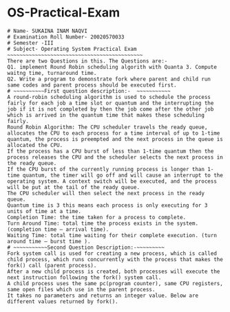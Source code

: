 # OS-Practical-Exam
 ~~~~~~~~~~~~~~~~~~~~~~~~~~~~~~~~~~~~~~~~~~~~~
# Name- SUKAINA INAM NAQVI
# Examination Roll Number- 20020570033 
# Semester -III
# Subject- Operating System Practical Exam
~~~~~~~~~~~~~~~~~~~~~~~~~~~~~~~~~~~~~~~~~~~~ 
There are two Questions in this. The Questions are:- 
Q1. implement Round Robin scheduling algorith with Quanta 3. Compute waitng time, turnaround time. 
Q2. Write a program to demonstrate fork where parent and child run same codes and parent process should be executed first. 
# ~~~~~~~~~~First question description:-  ~~~~~~~~~~~ 
A round-robin scheduling algorithm is used to schedule the process fairly for each job a time slot or quantum and the interrupting the job if it is not completed by then the job come after the other job which is arrived in the quantum time that makes these scheduling fairly. 
Round Robin Algorithm: The CPU scheduler travels the ready queue, allocates the CPU to each process for a time interval of up to 1-time quantum, the process is preempted and the next process in the queue is allocated the CPU.
If the process has a CPU burst of less than 1-time quantum then the process releases the CPU and the scheduler selects the next process in the ready queue. 
If the CPU burst of the currently running process is longer than 1-time quantum, the timer will go off and will cause an interrupt to the operating system. A context switch will be executed, and the process will be put at the tail of the ready queue.
The CPU scheduler will then select the next process in the ready queue. 
Quantum time is 3 this means each process is only executing for 3 units of time at a time. 
Completion Time: the time taken for a process to complete.
Turn Around Time: total time the process exists in the system. (completion time – arrival time).
Waiting Time: total time waiting for their complete execution. (turn around time – burst time ). 
# ~~~~~~~~~~~Second Question Description:-~~~~~~~~~ 
Fork system call is used for creating a new process, which is called child process, which runs concurrently with the process that makes the fork() call (parent process).
After a new child process is created, both processes will execute the next instruction following the fork() system call.
A child process uses the same pc(program counter), same CPU registers, same open files which use in the parent process. 
It takes no parameters and returns an integer value. Below are different values returned by fork().
